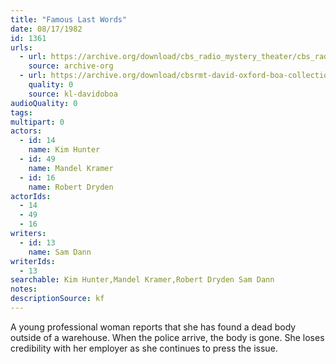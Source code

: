 ```yaml
---
title: "Famous Last Words"
date: 08/17/1982
id: 1361
urls: 
  - url: https://archive.org/download/cbs_radio_mystery_theater/cbs_radio_mystery_theater-1351-1399.zip/cbs_radio_mystery_theater-1351-1399%2Fcbsrmt_1361_famous_last_words.mp3
    source: archive-org
  - url: https://archive.org/download/cbsrmt-david-oxford-boa-collection/CBSRMT-820817-1361-Famous-Last-Words-(128-48)_WBBM-JE-{BoA}.mp3
    quality: 0
    source: kl-davidoboa
audioQuality: 0
tags: 
multipart: 0
actors:  
  - id: 14
    name: Kim Hunter  
  - id: 49
    name: Mandel Kramer  
  - id: 16
    name: Robert Dryden
actorIds:  
  - 14  
  - 49  
  - 16
writers:  
  - id: 13
    name: Sam Dann
writerIds:  
  - 13
searchable: Kim Hunter,Mandel Kramer,Robert Dryden Sam Dann
notes: 
descriptionSource: kf
---
```

A young professional woman reports that she has found a dead body outside of a warehouse. When the police arrive, the body is gone. She loses credibility with her employer as she continues to press the issue.